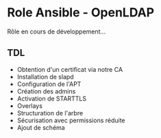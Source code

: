 # Role Ansible - OpenLDAP

Rôle en cours de développement...

## TDL

- Obtention d'un certificat via notre CA
- Installation de slapd
- Configuration de l'APT
- Création des admins
- Activation de STARTTLS
- Overlays
- Structuration de l'arbre
- Sécurisation avec permissions réduite 
- Ajout de schéma
